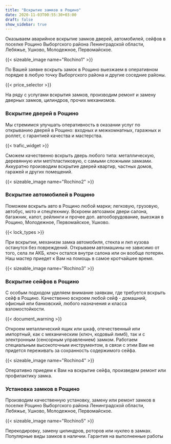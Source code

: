 ```yaml
---
title: "Вскрытие замков в Рощино"
date: 2020-11-03T00:55:30+03:00
draft: false
show_sidebar: true
---
```


Оказываем аварийное вскрытие замков дверей, автомобилей, сейфов в поселке Рощино Выборгского района Ленинградской области, Лебяжье, Ушково, Молодежное, Первомайское. 

{{< sizeable_image name="Rochino1" >}} 

По Вашей заявке вскрыть замок в Рощино выезжаем в оперативном порядке в любую точку Выборгского района и другие соседние районы.  

{{< price_selector >}}

На ряду с услугами вскрытия замков, производим ремонт и замену дверных замков, цилиндров, прочих механизмов.

### Вскрытие дверей в Рощино

Мы стремимся улучшать оперативность в оказании услуг по открыванию дверей в Рощино: входных и межкомнатных, гаражных и роллет, с гарантией качества и мастерства. 

{{< trafic_widget >}}

Сможем качественно вскрыть дверь любого типа: металлическую, деревянную или мет/пластиковую, с самыми сложными замками. Аккуратно производим вскрытие дверей квартир, частных домов, гаражей и других помещений.

{{< sizeable_image name="Rochino2" >}} 

### Вскрытие автомобилей в Рощино

Поможем вскрыть авто в Рощино любой марки; легковую, грузовую, автобус, мото и спецтехнику. Вскроем автозамок двери салона, багажник, капот, рейлинги и прочее доп. автооборудование, выезжая в Рощино, Молодежное, Первомайское, Ушково. 

{{< lock_types >}}

При вскрытии, механизм замка автомобиля, стекла и лкп кузова останутся без повреждений. Открываем автомашины не зависимо от того, села ли АКБ, ключ остался внутри салона или он вообще потерян. Наш мастер приедет к Вам на помощь в самое кротчайшее время.

{{< sizeable_image name="Rochino3" >}} 

### Вскрытие сейфов в Рощино

С особым подходом уделяем внимание заявкам, где требуется вскрыть сейф в Рощино. Качественно вскроем любой сейф - домашний, офисный или банковский, любого назначения и класса взломостойкости. 

{{< document_warning >}}

Откроем металлический ящик или шкаф, отечественный или импортный, как с механическим (ключ, кодовый лимб), так и с электронным (сенсорным управлением) замком. Работаем специальным высокоточным инструментом, в связи с этим Вам не придется переживать за сохранность содержимого сейфа. 

{{< sizeable_image name="Rochino4" >}} 

Оперативно приедем к Вам на вскрытие сейфа, произведем ремонт или профилактику замка.

### Установка замков в Рощино

Производим качественную установку, замену или ремонт замков в поселке Рощино Выборгского района Ленинградской области, Лебяжье, Ушково, Молодежное, Первомайское. 

{{< sizeable_image name="Rochino5" >}} 

Перекодировку, замену цилиндров, роторов или нуклео в замках. Популярные виды замков в наличии. Гарантия на выполненные работы
